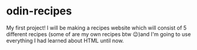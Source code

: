 # odin-recipes
My first project!
I will be making a recipes website which will consist of 5 different recipes (some of are my own recipes btw :wink:)and I'm going to use everything I had learned about HTML until now.